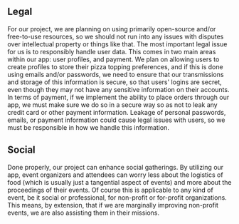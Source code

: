 ## Legal
For our project, we are planning on using primarily open-source and/or free-to-use resources, so we should not run into any issues with disputes over intellectual property or things like that. The most important legal issue for us is to responsibly handle user data. This comes in two main areas within our app: user profiles, and payment. We plan on allowing users to create profiles to store their pizza topping preferences, and if this is done using emails and/or passwords, we need to ensure that our transmissions and storage of this information is secure, so that users' logins are secret, even though they may not have any sensitive information on their accounts. In terms of payment, if we implement the ability to place orders through our app, we must make sure we do so in a secure way so as not to leak any credit card or other payment information. Leakage of personal passwords, emails, or payment information could cause legal issues with users, so we must be responsible in how we handle this information.

## Social
Done properly, our project can enhance social gatherings. By utilizing our app, event organizers and attendees can worry less about the logistics of food (which is usually just a tangential aspect of events) and more about the proceedings of their events. Of course this is applicable to any kind of event, be it social or professional, for non-profit or for-profit organizations. This means, by extension, that if we are marginally improving non-profit events, we are also assisting them in their missions.